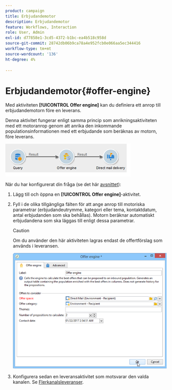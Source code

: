 ```yaml
---
product: campaign
title: Erbjudandemotor
description: Erbjudandemotor
feature: Workflows, Interaction
role: User, Admin
exl-id: d77858e1-3cd5-4372-b1bc-ea4b518c958d
source-git-commit: 28742db06b9ca78a4e952fcb0e066aa5ec344416
workflow-type: tm+mt
source-wordcount: '136'
ht-degree: 4%

---
```


# Erbjudandemotor{#offer-engine}

Med aktiviteten **[!UICONTROL Offer engine]** kan du definiera ett anrop till erbjudandemotorn före en leverans.

Denna aktivitet fungerar enligt samma princip som anrikningsaktiviteten med ett motoranrop genom att anrika den inkommande populationsinformationen med ett erbjudande som beräknas av motorn, före leverans.

![](assets/int_offerengine_activity2.png)

När du har konfigurerat din fråga (se det här [avsnittet](query.md)):

1. Lägg till och öppna en **[!UICONTROL Offer engine]**-aktivitet.
1. Fyll i de olika tillgängliga fälten för att ange anrop till motoriska parametrar (erbjudandeutrymme, kategori eller tema, kontaktdatum, antal erbjudanden som ska behållas). Motorn beräknar automatiskt erbjudandena som ska läggas till enligt dessa parametrar.

   >[!CAUTION]
   >
   >Om du använder den här aktiviteten lagras endast de offertförslag som används i leveransen.

   ![](assets/int_offerengine_activity1.png)

1. Konfigurera sedan en leveransaktivitet som motsvarar den valda kanalen. Se [Flerkanalsleveranser](cross-channel-deliveries.md).
